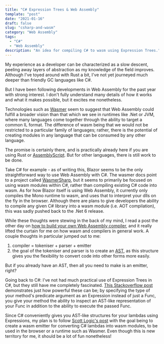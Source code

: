 ```yaml
---
title: "C# Expression Trees & Web Assembly"
template: "post"
date: "2021-01-16"
draft: false
slug: "csharp-and-wasm"
category: "Web Assembly"
tags:
  - "C#"
  - "Web Assembly"
description: "An idea for compiling C# to wasm using Expression Trees."
---
```


My experience as a developer can be characterized as a slow descent, peeling away layers of abstraction as my knowledge of the field improves. Although I've toyed around with Rust a bit, I've not yet journeyed much deeper than friendly GC languages like C#.

But I have been following developments in Web Assembly for the past year with strong interest. I don't fully understand many details of how it works and what it makes possible, but it excites me nonetheless. 

Technologies such as [Wasmer](https://wasmer.io/) seem to suggest that Web Assembly could fulfill a broader vision than that which we see in runtimes like .Net or JVM, where many languages come together through the ability to target a common IL format. The difference of wasm being that we would not be restricted to a particular family of languages; rather, there is the potential of creating modules in any language that can be consumed by any other language. 

The promise is certainly there, and is practically already here if you are using Rust or [AssemblyScript](https://www.assemblyscript.org/). But for other languages, there is still work to be done.

Take C# for example - as of writing this, Blazor seems to be the only straightforward way to use Web Assembly with C#. The wasmer docs point to a project called [WasmerSharp](https://github.com/migueldeicaza/WasmerSharp), but it seems to primarily be focused on using wasm modules within C#, rather than compiling existing C# code into wasm. As for how Blazor itself is using Web Assembly, it currently only compiles the Mono runtime to wasm, and uses that to interpret your dlls on the fly in the browser. Although there are plans to give developers the ability to compile any given C# library into a wasm module (i.e. AOT compilation), this was sadly pushed back to the .Net 6 release.

While these thoughts were stewing in the back of my mind, I read a post the other day on [how to build your own Web Assembly compiler](https://blog.scottlogic.com/2019/05/17/webassembly-compiler.html), and it really lifted the curtain for me on how wasm and compilers in general work. A couple thoughts in particular jumped out to me:
1. compiler = tokeniser + parser + emitter
1. the goal of the tokeniser and parser is to create an [AST](https://en.wikipedia.org/wiki/Abstract_syntax_tree), as this structure gives you the flexibility to convert code into other forms more easily. 

But if you already have an AST, then all you need to make is an emitter, right?

Going back to C#: I've not had much practical use of Expression Trees in C#, but they still have me completely fascinated. [This Stackoverflow post](https://stackoverflow.com/questions/2876616/returning-ienumerablet-vs-iqueryablet/28513685#28513685) demonstrates just how powerful these can be; by specifying the type of your method's predicate argument as an Expression instead of just a Func, you give your method the ability to inspect an AST-like representation of your Func in addition to the ability to execute the passed Func. 

Since C# conveniently gives you AST-like structures for your lambdas using Expressions, my plan is to follow [Scott Logic's post](https://blog.scottlogic.com/2019/05/17/webassembly-compiler.html) with the goal being to create a wasm emitter for converting C# lambdas into wasm modules, to be used in the browser or a runtime such as Wasmer. Even though this is new territory for me, it should be a lot of fun nonetheless!